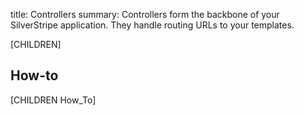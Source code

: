 title: Controllers
summary: Controllers form the backbone of your SilverStripe application. They handle routing URLs to your templates.

[CHILDREN]

## How-to

[CHILDREN How_To]